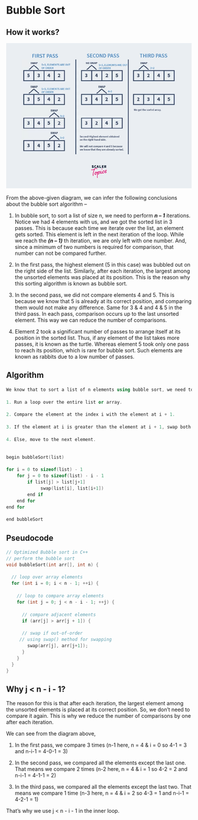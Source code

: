 # Bubble Sort

## How it works?

![Bubble Sort](https://github.com/Tayeb-Ahmed-TAS/Images/blob/main/how-does-bubble-sort-algorithm-w.png)

From the above-given diagram, we can infer the following conclusions about the bubble sort algorithm –

1. In bubble sort, to sort a list of size n, we need to perform ***n – 1*** iterations. Notice we had 4 elements with us, and we got the sorted list in 3 passes. This is because each time we iterate over the list, an element gets sorted. This element is left in the next iteration of the loop. While we reach the ***(n – 1)*** th iteration, we are only left with one number. And, since a minimum of two numbers is required for comparison, that number can not be compared further.

2. In the first pass, the highest element (5 in this case) was bubbled out on the right side of the list. Similarly, after each iteration, the largest among the unsorted elements was placed at its position. This is the reason why this sorting algorithm is known as bubble sort.

3. In the second pass, we did not compare elements 4 and 5. This is because we know that 5 is already at its correct position, and comparing them would not make any difference. Same for 3 & 4 and 4 & 5 in the third pass. In each pass, comparison occurs up to the last unsorted element. This way we can reduce the number of comparisons.

4. Element 2 took a significant number of passes to arrange itself at its position in the sorted list. Thus, if any element of the list takes more passes, it is known as the turtle. Whereas element 5 took only one pass to reach its position, which is rare for bubble sort. Such elements are known as rabbits due to a low number of passes.

## Algorithm

```cpp
We know that to sort a list of n elements using bubble sort, we need to perform n – 1 iterations. And for each iteration, we need to:

1. Run a loop over the entire list or array.

2. Compare the element at the index i with the element at i + 1.

3. If the element at i is greater than the element at i + 1, swap both the elements

4. Else, move to the next element.

```

``` cpp

begin bubbleSort(list)
 
for i = 0 to sizeof(list) - 1    
    for j = 0 to sizeof(list) - i - 1
        if list[j] > list[j+1]
             swap(list[i], list[i+1])
        end if
    end for
end for
 
end bubbleSort

```

## Pseudocode

```cpp
// Optimized Bubble sort in C++
// perform the bubble sort
void bubbleSort(int arr[], int n) {
 
  // loop over array elements
  for (int i = 0; i < n - 1; ++i) {
    
    // loop to compare array elements
    for (int j = 0; j < n - i - 1; ++j) {
      
      // compare adjacent elements
      if (arr[j] > arr[j + 1]) {
        
      // swap if out-of-order
     // using swap() method for swapping
        swap(arr[j], arr[j+1]);
      }
    }
  }
}
```

## Why j < n - i - 1?

The reason for this is that after each iteration, the largest element among the unsorted elements is placed at its correct position. So, we don’t need to compare it again. This is why we reduce the number of comparisons by one after each iteration.

We can see from the diagram above,

1. In the first pass, we compare 3 times (n-1 here, n = 4 & i = 0 so 4-1 = 3 and n-i-1 = 4-0-1 = 3)

2. In the second pass, we compared all the elements except the last one. That means we compare 2 times (n-2 here, n = 4 & i = 1 so 4-2 = 2 and n-i-1 = 4-1-1 = 2)

3. In the third pass, we compared all the elements except the last two. That means we compare 1 time (n-3 here, n = 4 & i = 2 so 4-3 = 1 and n-i-1 = 4-2-1 = 1)

That’s why we use j < n - i - 1 in the inner loop.
